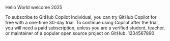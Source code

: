Hello World welcome 2025

To subscribe to GitHub Copilot Individual, you can try GitHub Copilot for free with a one-time 30-day trial. 
To continue using Copilot after the trial, you will need a paid subscription, 
unless you are a verified student, teacher, or maintainer of a popular open source project on GitHub.
1234567890
